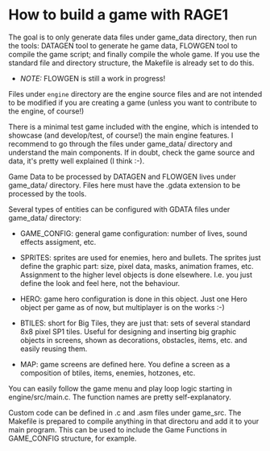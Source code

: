 # How to build a game with RAGE1

The goal is to only generate data files under game_data directory, then run
the tools: DATAGEN tool to generate he game data, FLOWGEN tool to compile
the game script; and finally compile the whole game.  If you use the
standard file and directory structure, the Makefile is already set to do
this.

* *NOTE:* FLOWGEN is still a work in progress!

Files under `engine` directory are the engine source files and are not
intended to be modified if you are creating a game (unless you want to
contribute to the engine, of course!)

There is a minimal test game included with the engine, which is intended to
showcase (and develop/test, of course!) the main engine features.  I
recommend to go through the files under game_data/ directory and understand
the main components.  If in doubt, check the game source and data, it's
pretty well explained (I think :-).

Game Data to be processed by DATAGEN and FLOWGEN lives under game_data/
directory.  Files here must have the .gdata extension to be processed by the
tools.

Several types of entities can be configured with GDATA files under
game_data/ directory:

* GAME_CONFIG: general game configuration: number of lives, sound effects
  assigment, etc.

* SPRITES: sprites are used for enemies, hero and bullets.  The sprites just
  define the graphic part: size, pixel data, masks, animation frames, etc. 
  Assignment to the higher level objects is done elsewhere.  I.e.  you just
  define the look and feel here, not the behaviour.

* HERO: game hero configuration is done in this object.  Just one Hero
  object per game as of now, but multiplayer is on the works :-)

* BTILES: short for Big Tiles, they are just that: sets of several standard
  8x8 pixel SP1 tiles.  Useful for designing and inserting big graphic
  objects in screens, shown as decorations, obstacles, items, etc. and
  easily reusing them.

* MAP: game screens are defined here. You define a screen as a composition
  of btiles, items, enemies, hotzones, etc.

You can easily follow the game menu and play loop logic starting in
engine/src/main.c.  The function names are pretty self-explanatory.

Custom code can be defined in .c and .asm files under game_src. The Makefile
is prepared to compile anything in that directoru and add it to your main
program. This can be used to include the Game Functions in GAME_CONFIG
structure, for example.

